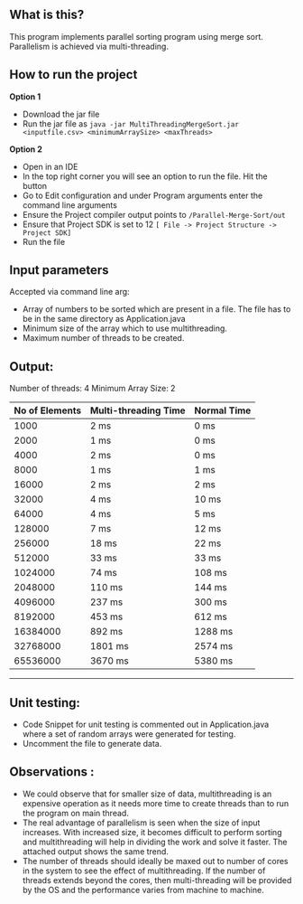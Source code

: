 ## What is this?
This program implements parallel sorting program using merge sort. Parallelism is achieved via multi-threading.
## How to run the project
**Option 1**
- Download the jar file
- Run the jar file as `java -jar MultiThreadingMergeSort.jar <inputfile.csv> <minimumArraySize> <maxThreads>`

**Option 2**
- Open in an IDE
- In the top right corner you will see an option to run the file. Hit the button
- Go to Edit configuration and under Program arguments enter the command line arguments
- Ensure the Project compiler output points to `/Parallel-Merge-Sort/out`
- Ensure that Project SDK is set to 12 `[ File -> Project Structure -> Project SDK]`
- Run the file


## Input parameters
Accepted via command line arg: 
- Array of numbers to be sorted which are present in a file. The file has to be in the same directory as Application.java
- Minimum size of the array which to use multithreading.
- Maximum number of threads to be created.
    
## Output:

Number of threads: 4  Minimum Array Size: 2

|No of Elements    |Multi-threading Time| Normal Time 	    |
|------------------|--------------------|-------------------|
|      1000 	   |      2 ms 		    |          0 ms     |
|      2000 	   |      1 ms 		    |          0 ms 	|
|      4000 	   |      2 ms 		    |          0 ms 	|
|      8000 	   |      1 ms 		    |          1 ms 	|
|     16000 	   |      2 ms 		    |          2 ms 	|
|     32000 	   |      4 ms 		    |         10 ms 	|
|     64000 	   |      4 ms 		    |            5 ms 	|
|    128000 	   |      7 ms 		    |         12 ms 	|
|    256000 	   |     18 ms 		    |         22 ms 	|
|    512000 	   |     33 ms 		    |         33 ms 	|
|   1024000 	   |     74 ms 		    |        108 ms 	|
|   2048000 	   |     110 ms 	    |        144 ms 	|
|   4096000 	   |    237 ms 		    |        300 ms 	|
|   8192000 	   |    453 ms 		    |        612 ms 	|
|  16384000 	   |    892 ms 		    |       1288 ms 	|
|  32768000 	   |   1801 ms 		    |       2574 ms 	|
|  65536000    	   |   3670 ms 		    |       5380 ms 	|
--------------------------------------------------------------

## Unit testing:


- Code Snippet for unit testing is commented out in Application.java where a set of random arrays were generated for testing.
- Uncomment the file to generate data.

## Observations :
- We could observe that for smaller size of data, multithreading is an expensive operation as it needs more time to create threads than to  run the program on main thread.
- The real advantage of parallelism is seen when the size of input increases. With increased size, it becomes difficult to perform sorting and multithreading will help in dividing the work and solve it faster. The attached output shows the same trend.
- The number of threads should ideally be maxed out to number of cores in the system to see the effect of multithreading. If the number of threads extends beyond the cores, then multi-threading will be provided by the OS and the performance varies from machine to machine.